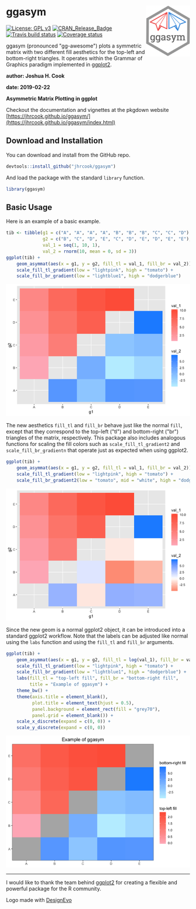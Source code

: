
ggasym <img src="man/figures/logo.png" align="right" alt="" width="120" />
==========================================================================

[![License: GPL v3](https://img.shields.io/badge/License-GPLv3-blue.svg)](https://www.gnu.org/licenses/gpl-3.0) [![CRAN\_Release\_Badge](http://www.r-pkg.org/badges/version/ggasym)](https://jhrcook.github.io/ggasym/index.html) [![Travis build status](https://travis-ci.org/jhrcook/ggasym.svg?branch=master)](https://travis-ci.org/jhrcook/ggasym) [![Coverage status](https://codecov.io/gh/jhrcook/ggasym/branch/master/graph/badge.svg)](https://codecov.io/github/jhrcook/ggasym?branch=master)

ggasym (pronounced "gg-awesome") plots a symmetric matrix with two different fill aesthetics for the top-left and bottom-right triangles. It operates within the Grammar of Graphics paradigm implemented in [ggplot2](https://ggplot2.tidyverse.org).

**author: Joshua H. Cook**

**date: 2019-02-22**

**Asymmetric Matrix Plotting in ggplot**

Checkout the documentation and vignettes at the pkgdown website [https://jhrcook.github.io/ggasym/](https://jhrcook.github.io/ggasym/index.html)

Download and Installation
-------------------------

You can download and install from the GitHub repo.

``` r
devtools::install_github("jhrcook/ggasym")
```

And load the package with the standard `library` function.

``` r
library(ggasym)
```

Basic Usage
-----------

Here is an example of a basic example.

``` r
tib <- tibble(g1 = c("A", "A", "A", "A", "B", "B", "B", "C", "C", "D"),
              g2 = c("B", "C", "D", "E", "C", "D", "E", "D", "E", "E"),
              val_1 = seq(1, 10, 1),
              val_2 = rnorm(10, mean = 0, sd = 3))
ggplot(tib) +
    geom_asymmat(aes(x = g1, y = g2, fill_tl = val_1, fill_br = val_2)) +
    scale_fill_tl_gradient(low = "lightpink", high = "tomato") +
    scale_fill_br_gradient(low = "lightblue1", high = "dodgerblue")
```

![](README_files/figure-markdown_github/unnamed-chunk-3-1.png)

The new aesthetics `fill_tl` and `fill_br` behave just like the normal `fill`, except that they correspond to the top-left ("tl") and bottom-right ("br") triangles of the matrix, respectively. This package also includes analogous functions for scaling the fill colors such as `scale_fill_tl_gradient2` and `scale_fill_br_gradientn` that operate just as expected when using ggplot2.

``` r
ggplot(tib) +
    geom_asymmat(aes(x = g1, y = g2, fill_tl = val_1, fill_br = val_2)) +
    scale_fill_tl_gradient(low = "lightpink", high = "tomato") +
    scale_fill_br_gradient2(low = "tomato", mid = "white", high = "dodgerblue")
```

![](README_files/figure-markdown_github/unnamed-chunk-4-1.png)

Since the new geom is a normal ggplot2 object, it can be introduced into a standard ggplot2 workflow. Note that the labels can be adjusted like normal using the `labs` function and using the `fill_tl` and `fill_br` arguments.

``` r
ggplot(tib) +
    geom_asymmat(aes(x = g1, y = g2, fill_tl = log(val_1), fill_br = val_2)) +
    scale_fill_tl_gradient(low = "lightpink", high = "tomato") +
    scale_fill_br_gradient(low = "lightblue1", high = "dodgerblue") +
    labs(fill_tl = "top-left fill", fill_br = "bottom-right fill",
         title = "Example of ggasym") +
    theme_bw() +
    theme(axis.title = element_blank(),
          plot.title = element_text(hjust = 0.5),
          panel.background = element_rect(fill = "grey70"),
          panel.grid = element_blank()) +
    scale_x_discrete(expand = c(0, 0)) +
    scale_y_discrete(expand = c(0, 0))
```

![](README_files/figure-markdown_github/unnamed-chunk-5-1.png)

------------------------------------------------------------------------

I would like to thank the team behind [ggplot2](https://ggplot2.tidyverse.org) for creating a flexible and powerful package for the R community.

Logo made with <a href="https://www.designevo.com/en/" title="Free Online Logo Maker">DesignEvo</a>
